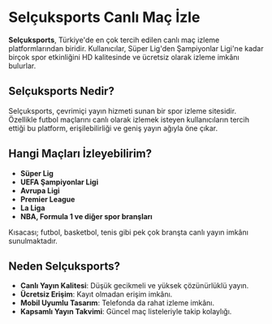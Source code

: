 # Selçuksports Canlı Maç İzle

**Selçuksports**, Türkiye'de en çok tercih edilen canlı maç izleme platformlarından biridir. Kullanıcılar, Süper Lig'den Şampiyonlar Ligi'ne kadar birçok spor etkinliğini HD kalitesinde ve ücretsiz olarak izleme imkânı bulurlar.

## Selçuksports Nedir?

Selçuksports, çevrimiçi yayın hizmeti sunan bir spor izleme sitesidir. Özellikle futbol maçlarını canlı olarak izlemek isteyen kullanıcıların tercih ettiği bu platform, erişilebilirliği ve geniş yayın ağıyla öne çıkar.

## Hangi Maçları İzleyebilirim?

- **Süper Lig**
- **UEFA Şampiyonlar Ligi**
- **Avrupa Ligi**
- **Premier League**
- **La Liga**
- **NBA, Formula 1 ve diğer spor branşları**

Kısacası; futbol, basketbol, tenis gibi pek çok branşta canlı yayın imkânı sunulmaktadır.

## Neden Selçuksports?

- **Canlı Yayın Kalitesi**: Düşük gecikmeli ve yüksek çözünürlüklü yayın.
- **Ücretsiz Erişim**: Kayıt olmadan erişim imkânı.
- **Mobil Uyumlu Tasarım**: Telefonda da rahat izleme imkânı.
- **Kapsamlı Yayın Takvimi**: Güncel maç listeleriyle takip kolaylığı.
